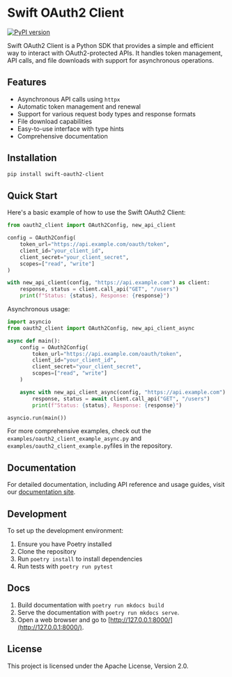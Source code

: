 # Swift OAuth2 Client

[![PyPI version](https://badge.fury.io/py/swift-oauth2-client.svg)](https://badge.fury.io/py/swift-oauth2-client)

Swift OAuth2 Client is a Python SDK that provides a simple and efficient way to interact with OAuth2-protected APIs. It handles token management, API calls, and file downloads with support for asynchronous operations.

## Features

- Asynchronous API calls using `httpx`
- Automatic token management and renewal
- Support for various request body types and response formats
- File download capabilities
- Easy-to-use interface with type hints
- Comprehensive documentation

## Installation

```bash
pip install swift-oauth2-client
```

## Quick Start

Here's a basic example of how to use the Swift OAuth2 Client:

```python
from oauth2_client import OAuth2Config, new_api_client

config = OAuth2Config(
    token_url="https://api.example.com/oauth/token",
    client_id="your_client_id",
    client_secret="your_client_secret",
    scopes=["read", "write"]
)

with new_api_client(config, "https://api.example.com") as client:
    response, status = client.call_api("GET", "/users")
    print(f"Status: {status}, Response: {response}")
```

Asynchronous usage:

```python
import asyncio
from oauth2_client import OAuth2Config, new_api_client_async

async def main():
    config = OAuth2Config(
        token_url="https://api.example.com/oauth/token",
        client_id="your_client_id",
        client_secret="your_client_secret",
        scopes=["read", "write"]
    )

    async with new_api_client_async(config, "https://api.example.com") as client:
        response, status = await client.call_api("GET", "/users")
        print(f"Status: {status}, Response: {response}")

asyncio.run(main())
```

For more comprehensive examples, check out the `examples/oauth2_client_example_async.py` and `examples/oauth2_client_example.py`files in the repository.

## Documentation

For detailed documentation, including API reference and usage guides, visit our [documentation site](https://swiftsoftwaregroup.github.io/swift-oauth2-client).

## Development

To set up the development environment:

1. Ensure you have Poetry installed
2. Clone the repository
3. Run `poetry install` to install dependencies
4. Run tests with `poetry run pytest`

## Docs

1. Build documentation with `poetry run mkdocs build` 
2. Serve the documentation with `poetry run mkdocs serve`. 
3. Open a web browser and go to [http://127.0.0.1:8000/](http://127.0.0.1:8000/).

## License

This project is licensed under the Apache License, Version 2.0.